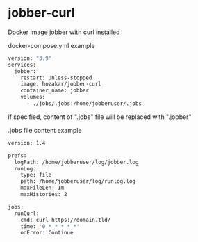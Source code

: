 # jobber-curl
Docker image jobber with curl installed

docker-compose.yml example

```sh
version: "3.9"
services:
  jobber:
    restart: unless-stopped
    image: hozakar/jobber-curl
    container_name: jobber
    volumes:
      - ./jobs/.jobs:/home/jobberuser/.jobs
```

if specified, content of ".jobs" file will be replaced with ".jobber"

.jobs file content example

```sh
version: 1.4

prefs:
  logPath: /home/jobberuser/log/jobber.log
  runLog:
    type: file
    path: /home/jobberuser/log/runlog.log
    maxFileLen: 1m
    maxHistories: 2

jobs:
  runCurl:
    cmd: curl https://domain.tld/
    time: '0 * * * * *'
    onError: Continue
```
